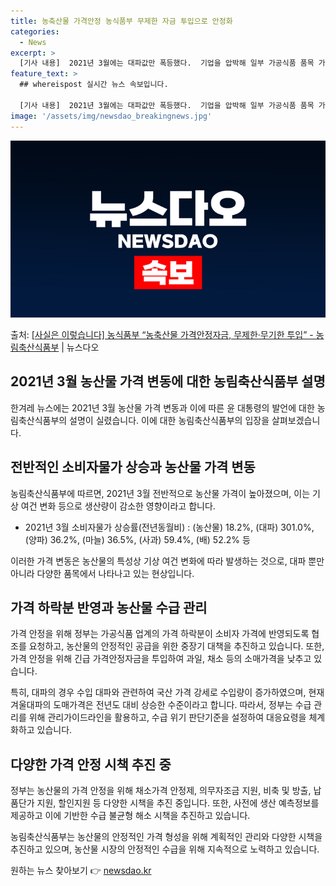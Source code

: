 ```yaml
---
title: 농축산물 가격안정 농식품부 무제한 자금 투입으로 안정화
categories:
  - News
excerpt: >
  [기사 내용]  2021년 3월에는 대파값만 폭등했다.  기업을 압박해 일부 가공식품 품목 가격을 내리게 하…
feature_text: >
  ## whereispost 실시간 뉴스 속보입니다.

  [기사 내용]  2021년 3월에는 대파값만 폭등했다.  기업을 압박해 일부 가공식품 품목 가격을 내리게 하…
image: '/assets/img/newsdao_breakingnews.jpg'
---
```


![뉴스다오 속보](/assets/img/newsdao_breakingnews.jpg)

<p>출처: <a href="https://newsdao.kr/3551" rel="dofollow">[사실은 이렇습니다] 농식품부 “농축산물 가격안정자금, 무제한·무기한 투입” - 농림축산식품부</a> | 뉴스다오</p>

## 2021년 3월 농산물 가격 변동에 대한 농림축산식품부 설명

한겨레 뉴스에는 2021년 3월 농산물 가격 변동과 이에 따른 윤 대통령의 발언에 대한 농림축산식품부의 설명이 실렸습니다. 이에 대한 농림축산식품부의 입장을 살펴보겠습니다.

## 전반적인 소비자물가 상승과 농산물 가격 변동

농림축산식품부에 따르면, 2021년 3월 전반적으로 농산물 가격이 높아졌으며, 이는 기상 여건 변화 등으로 생산량이 감소한 영향이라고 합니다.

* 2021년 3월 소비자물가 상승률(전년동월비) : (농산물) 18.2%, (대파) 301.0%, (양파) 36.2%, (마늘) 36.5%, (사과) 59.4%, (배) 52.2% 등

이러한 가격 변동은 농산물의 특성상 기상 여건 변화에 따라 발생하는 것으로, 대파 뿐만 아니라 다양한 품목에서 나타나고 있는 현상입니다.

## 가격 하락분 반영과 농산물 수급 관리

가격 안정을 위해 정부는 가공식품 업계의 가격 하락분이 소비자 가격에 반영되도록 협조를 요청하고, 농산물의 안정적인 공급을 위한 중장기 대책을 추진하고 있습니다. 또한, 가격 안정을 위해 긴급 가격안정자금을 투입하여 과일, 채소 등의 소매가격을 낮추고 있습니다.

특히, 대파의 경우 수입 대파와 관련하여 국산 가격 강세로 수입량이 증가하였으며, 현재 겨울대파의 도매가격은 전년도 대비 상승한 수준이라고 합니다. 따라서, 정부는 수급 관리를 위해 관리가이드라인을 활용하고, 수급 위기 판단기준을 설정하여 대응요령을 체계화하고 있습니다.

## 다양한 가격 안정 시책 추진 중

정부는 농산물의 가격 안정을 위해 채소가격 안정제, 의무자조금 지원, 비축 및 방출, 납품단가 지원, 할인지원 등 다양한 시책을 추진 중입니다. 또한, 사전에 생산 예측정보를 제공하고 이에 기반한 수급 불균형 해소 시책을 추진하고 있습니다.

농림축산식품부는 농산물의 안정적인 가격 형성을 위해 계획적인 관리와 다양한 시책을 추진하고 있으며, 농산물 시장의 안정적인 수급을 위해 지속적으로 노력하고 있습니다. 

원하는 뉴스 찾아보기 👉 <a href="https://newsdao.kr" rel="dofollow">newsdao.kr</a>


